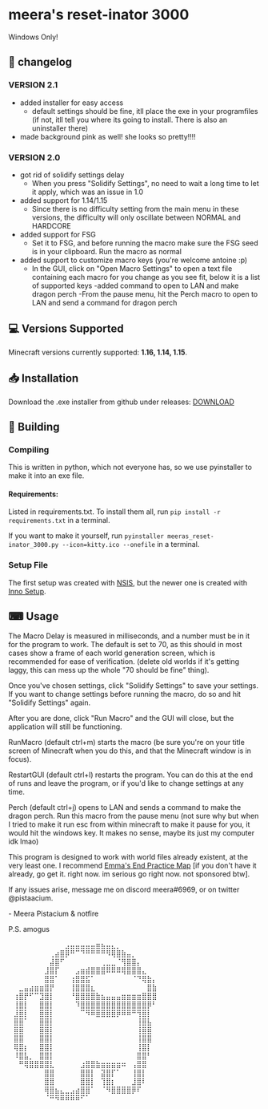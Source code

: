 # meera's reset-inator 3000

Windows Only!

## 📝 changelog


### VERSION 2.1

- added installer for easy access
	- default settings should be fine, itll place the exe in your programfiles (if not, itll
	tell you where its going to install. There is also an uninstaller there)
- made background pink as well! she looks so pretty!!!!


### VERSION 2.0
- got rid of solidify settings delay
	- When you press "Solidify Settings", no need to wait a long time to let it apply, which was an
	issue in 1.0
- added support for 1.14/1.15
	- Since there is no difficulty setting from the main menu in these versions, the difficulty will
	only oscillate between NORMAL and HARDCORE
- added support for FSG
	- Set it to FSG, and before running the macro make sure the FSG seed is in your clipboard. Run the
	macro as normal
- added support to customize macro keys (you're welcome antoine :p)
	- In the GUI, click on "Open Macro Settings" to open a text file containing each macro for you
	change as you see fit, below it is a list of supported keys
-added command to open to LAN and make dragon perch
	-From the pause menu, hit the Perch macro to open to LAN and send a command for dragon perch


## 💻 Versions Supported
Minecraft versions currently supported: **1.16, 1.14, 1.15**.


## 📥 Installation
Download the .exe installer from github under releases: [DOWNLOAD](https://github.com/pistacium/meeras_reset-inator_3000/releases/tag/v2.1)


## 🧱 Building

### Compiling

This is written in python, which not everyone has, so we use pyinstaller to make it into an exe file.

#### Requirements:
Listed in requirements.txt. To install them all, run `pip install -r requirements.txt` in a terminal.


If you want to make it yourself, run `pyinstaller meeras_reset-inator_3000.py --icon=kitty.ico --onefile` in a terminal.

### Setup File

The first setup was created with [NSIS](https://nsis.sourceforge.io/), but the newer one is created with [Inno Setup](https://jrsoftware.org/isinfo.php).

## ⌨ Usage

The Macro Delay is measured in milliseconds, and a number must be in it for the program to work.
The default is set to 70, as this should in most cases show a frame of each world generation screen,
which is recommended for ease of verification. (delete old worlds if it's getting laggy, this can 
mess up the whole "70 should be fine" thing).

Once you've chosen settings, click "Solidify Settings" to save your settings.
If you want to change settings before running the macro, do so and hit "Solidify Settings" again.


After you are done, click "Run Macro" and the GUI will close, but the application will still be functioning.

RunMacro (default ctrl+m) starts the macro (be sure you're on your title screen of Minecraft when you do this, and that
the Minecraft window is in focus).

RestartGUI (default ctrl+l) restarts the program. You can do this at the end of runs and leave the program, or if you'd 
like to change settings at any time.

Perch (default ctrl+j) opens to LAN and sends a command to make the dragon perch. Run this macro
from the pause menu (not sure why but when I tried to make it run esc from within minecraft to make it pause
for you, it would hit the windows key. It makes no sense, maybe its just my computer idk lmao)


This program is designed to work with world files already existent, at the very least one. 
I recommend [Emma's End Practice Map](https://sites.google.com/view/emma-practice-map/home) [if you don't have it already, go get it. right now. im serious
go right now. not sponsored btw].

If any issues arise, message me on discord meera#6969, or on twitter @pistaacium.

\- Meera Pistacium & notfire

P.S.
amogus

⠀⠀⠀⠀⠀⠀⠀⠀⠀⠀⠀⣠⣤⣤⣤⣤⣤⣶⣦⣤⣄⡀⠀⠀⠀⠀⠀⠀⠀⠀
⠀⠀⠀⠀⠀⠀⠀⠀⢀⣴⣿⡿⠛⠉⠙⠛⠛⠛⠛⠻⢿⣿⣷⣤⡀⠀⠀⠀⠀⠀
⠀⠀⠀⠀⠀⠀⠀⠀⣼⣿⠋⠀⠀⠀⠀⠀⠀⠀⢀⣀⣀⠈⢻⣿⣿⡄⠀⠀⠀⠀
⠀⠀⠀⠀⠀⠀⠀⣸⣿⡏⠀⠀⠀⣠⣶⣾⣿⣿⣿⠿⠿⠿⢿⣿⣿⣿⣄⠀⠀⠀
⠀⠀⠀⠀⠀⠀⠀⣿⣿⠁⠀⠀⢰⣿⣿⣯⠁⠀⠀⠀⠀⠀⠀⠀⠈⠙⢿⣷⡄⠀
⠀⠀⣀⣤⣴⣶⣶⣿⡟⠀⠀⠀⢸⣿⣿⣿⣆⠀⠀⠀⠀⠀⠀⠀⠀⠀⠀⣿⣷⠀
⠀⢰⣿⡟⠋⠉⣹⣿⡇⠀⠀⠀⠘⣿⣿⣿⣿⣷⣦⣤⣤⣤⣶⣶⣶⣶⣿⣿⣿⠀
⠀⢸⣿⡇⠀⠀⣿⣿⡇⠀⠀⠀⠀⠹⣿⣿⣿⣿⣿⣿⣿⣿⣿⣿⣿⣿⣿⡿⠃⠀
⠀⣸⣿⡇⠀⠀⣿⣿⡇⠀⠀⠀⠀⠀⠉⠻⠿⣿⣿⣿⣿⡿⠿⠿⠛⢻⣿⡇⠀⠀
⠀⣿⣿⠁⠀⠀⣿⣿⡇⠀⠀⠀⠀⠀⠀⠀⠀⠀⠀⠀⠀⠀⠀⠀⠀⢸⣿⣧⠀⠀
⠀⣿⣿⠀⠀⠀⣿⣿⡇⠀⠀⠀⠀⠀⠀⠀⠀⠀⠀⠀⠀⠀⠀⠀⠀⢸⣿⣿⠀⠀
⠀⣿⣿⠀⠀⠀⣿⣿⡇⠀⠀⠀⠀⠀⠀⠀⠀⠀⠀⠀⠀⠀⠀⠀⠀⢸⣿⣿⠀⠀
⠀⢿⣿⡆⠀⠀⣿⣿⡇⠀⠀⠀⠀⠀⠀⠀⠀⠀⠀⠀⠀⠀⠀⠀⠀⢸⣿⡇⠀⠀
⠀⠸⣿⣧⡀⠀⣿⣿⡇⠀⠀⠀⠀⠀⠀⠀⠀⠀⠀⠀⠀⠀⠀⠀⠀⣿⣿⠃⠀⠀
⠀⠀⠛⢿⣿⣿⣿⣿⣇⠀⠀⠀⠀⠀⣰⣿⣿⣷⣶⣶⣶⣶⠶⠀⢠⣿⣿⠀⠀⠀
⠀⠀⠀⠀⠀⠀⠀⣿⣿⠀⠀⠀⠀⠀⣿⣿⡇⠀⣽⣿⡏⠁⠀⠀⢸⣿⡇⠀⠀⠀
⠀⠀⠀⠀⠀⠀⠀⣿⣿⠀⠀⠀⠀⠀⣿⣿⡇⠀⢹⣿⡆⠀⠀⠀⣸⣿⠇⠀⠀⠀
⠀⠀⠀⠀⠀⠀⠀⢿⣿⣦⣄⣀⣠⣴⣿⣿⠁⠀⠈⠻⣿⣿⣿⣿⡿⠏⠀⠀⠀⠀
⠀⠀⠀⠀⠀⠀⠀⠈⠛⠻⠿⠿⠿⠿⠋⠁⠀⠀⠀⠀⠀⠀⠀⠀⠀⠀⠀⠀⠀⠀
